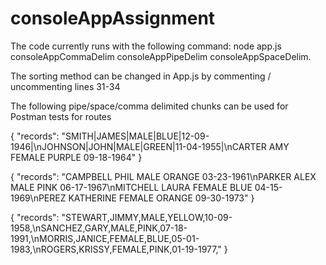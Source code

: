 # consoleAppAssignment
The code currently runs with the following command: node app.js consoleAppCommaDelim consoleAppPipeDelim consoleAppSpaceDelim.  

The sorting method can be changed in App.js by commenting / uncommenting lines 31-34

The following pipe/space/comma delimited chunks can be used for Postman tests for routes

{
"records": "SMITH|JAMES|MALE|BLUE|12-09-1946|\nJOHNSON|JOHN|MALE|GREEN|11-04-1955|\nCARTER AMY FEMALE PURPLE 09-18-1964"
}

{
"records": "CAMPBELL PHIL MALE ORANGE 03-23-1961\nPARKER ALEX MALE PINK 06-17-1967\nMITCHELL LAURA FEMALE BLUE 04-15-1969\nPEREZ KATHERINE FEMALE ORANGE 09-30-1973"
}

{
"records": "STEWART,JIMMY,MALE,YELLOW,10-09-1958,\nSANCHEZ,GARY,MALE,PINK,07-18-1991,\nMORRIS,JANICE,FEMALE,BLUE,05-01-1983,\nROGERS,KRISSY,FEMALE,PINK,01-19-1977,"
}


